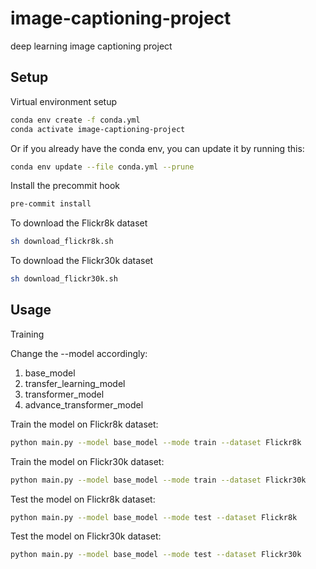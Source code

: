 # image-captioning-project
deep learning image captioning project 

## Setup

Virtual environment setup
```bash
conda env create -f conda.yml
conda activate image-captioning-project
```

Or if you already have the conda env, you can update it by running this:
```bash
conda env update --file conda.yml --prune
```

Install the precommit hook 
```bash
pre-commit install
```

To download the Flickr8k dataset
```bash
sh download_flickr8k.sh
```

To download the Flickr30k dataset
```bash
sh download_flickr30k.sh
```

## Usage

Training

Change the --model accordingly:
1. base_model
2. transfer_learning_model
3. transformer_model
4. advance_transformer_model

Train the model on Flickr8k dataset:
```bash
python main.py --model base_model --mode train --dataset Flickr8k 
```

Train the model on Flickr30k dataset:
```bash
python main.py --model base_model --mode train --dataset Flickr30k
```

Test the model on Flickr8k dataset:
```bash
python main.py --model base_model --mode test --dataset Flickr8k
```

Test the model on Flickr30k dataset:
```bash
python main.py --model base_model --mode test --dataset Flickr30k
```